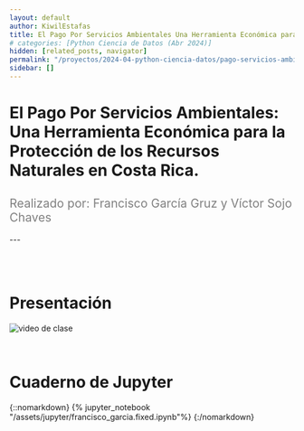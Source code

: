 ```yaml
---
layout: default
author: KiwilEstafas
title: El Pago Por Servicios Ambientales Una Herramienta Económica para la Protección de los Recursos Naturales en Costa Rica.
# categories: [Python Ciencia de Datos (Abr 2024)]
hidden: [related_posts, navigator]
permalink: "/proyectos/2024-04-python-ciencia-datos/pago-servicios-ambientales.html"
sidebar: []
---
```


# El Pago Por Servicios Ambientales: Una Herramienta Económica para la Protección de los Recursos Naturales en Costa Rica.
<h2 style="color: gray; font-weight: normal;">
Realizado por: Francisco García Gruz y Víctor Sojo Chaves
</h2>
---

<br><br>

# Presentación

![video de clase](https://youtu.be/MUx5QoMp5ZI?si=Jo-fMMEpRhhWYBs1)

<br>

# Cuaderno de Jupyter

{::nomarkdown}
{% jupyter_notebook "/assets/jupyter/francisco_garcia.fixed.ipynb"%}
{:/nomarkdown}
